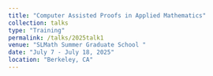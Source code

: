 ```yaml
---
title: "Computer Assisted Proofs in Applied Mathematics"
collection: talks
type: "Training" 
permalink: /talks/2025talk1
venue: "SLMath Summer Graduate School "
date: "July 7 - July 18, 2025"
location: "Berkeley, CA"
---
```

